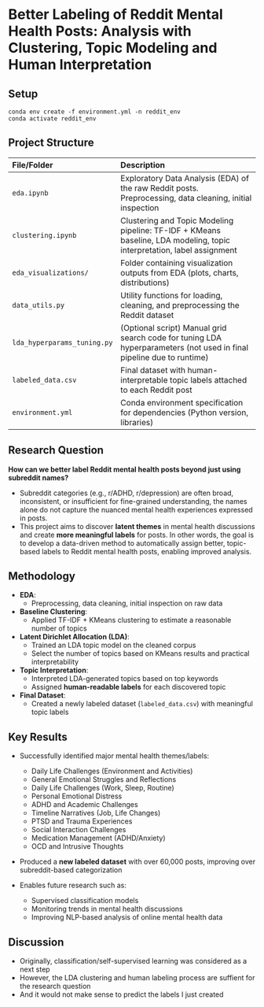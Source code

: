 # Better Labeling of Reddit Mental Health Posts: Analysis with Clustering, Topic Modeling and Human Interpretation

## Setup
```
conda env create -f environment.yml -n reddit_env
conda activate reddit_env
```

## Project Structure

| File/Folder | Description |
|:---|:---|
| `eda.ipynb` | Exploratory Data Analysis (EDA) of the raw Reddit posts. Preprocessing, data cleaning, initial inspection |
| `clustering.ipynb` | Clustering and Topic Modeling pipeline: TF-IDF + KMeans baseline, LDA modeling, topic interpretation, label assignment |
| `eda_visualizations/` | Folder containing visualization outputs from EDA (plots, charts, distributions) |
| `data_utils.py` | Utility functions for loading, cleaning, and preprocessing the Reddit dataset |
| `lda_hyperparams_tuning.py` | (Optional script) Manual grid search code for tuning LDA hyperparameters (not used in final pipeline due to runtime) |
| `labeled_data.csv` | Final dataset with human-interpretable topic labels attached to each Reddit post |
| `environment.yml` | Conda environment specification for dependencies (Python version, libraries) |

## Research Question

**How can we better label Reddit mental health posts beyond just using subreddit names?**

- Subreddit categories (e.g., r/ADHD, r/depression) are often broad, inconsistent, or insufficient for fine-grained understanding, the names alone do not capture the nuanced mental health experiences expressed in posts.
- This project aims to discover **latent themes** in mental health discussions and create **more meaningful labels** for posts. In other words, the goal is to develop a data-driven method to automatically assign better, topic-based labels to Reddit mental health posts, enabling improved analysis.

## Methodology

- **EDA**:  
  - Preprocessing, data cleaning, initial inspection on raw data
- **Baseline Clustering**:  
  - Applied TF-IDF + KMeans clustering to estimate a reasonable number of topics
- **Latent Dirichlet Allocation (LDA)**:
  - Trained an LDA topic model on the cleaned corpus
  - Select the number of topics based on KMeans results and practical interpretability
- **Topic Interpretation**:
  - Interpreted LDA-generated topics based on top keywords
  - Assigned **human-readable labels** for each discovered topic
- **Final Dataset**:
  - Created a newly labeled dataset (`labeled_data.csv`) with meaningful topic labels

## Key Results

- Successfully identified major mental health themes/labels:
  - Daily Life Challenges (Environment and Activities)
  - General Emotional Struggles and Reflections
  - Daily Life Challenges (Work, Sleep, Routine)
  - Personal Emotional Distress
  - ADHD and Academic Challenges
  - Timeline Narratives (Job, Life Changes)
  - PTSD and Trauma Experiences
  - Social Interaction Challenges
  - Medication Management (ADHD/Anxiety)
  - OCD and Intrusive Thoughts

- Produced a **new labeled dataset** with over 60,000 posts, improving over subreddit-based categorization
- Enables future research such as:
  - Supervised classification models
  - Monitoring trends in mental health discussions
  - Improving NLP-based analysis of online mental health data

## Discussion

- Originally, classification/self-supervised learning was considered as a next step
- However, the LDA clustering and human labeling process are suffient for the research question
- And it would not make sense to predict the labels I just created